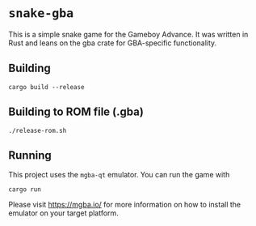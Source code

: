 # `snake-gba`

This is a simple snake game for the Gameboy Advance. It was written in Rust and leans on the gba crate for GBA-specific functionality.

## Building

`cargo build --release`

## Building to ROM file (.gba)

`./release-rom.sh`

## Running
This project uses the `mgba-qt` emulator. You can run the game with

`cargo run`

Please visit https://mgba.io/ for more information on how to install the emulator on your target platform.

